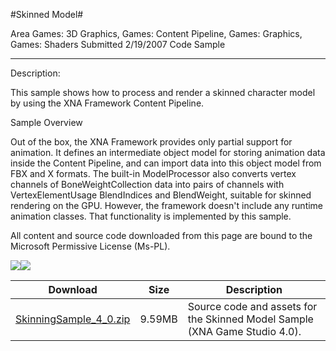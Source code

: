 #Skinned Model#

Area
Games: 3D Graphics, Games: Content Pipeline, Games: Graphics, Games: Shaders
Submitted
2/19/2007
Code Sample

---

Description:

This sample shows how to process and render a skinned character model by using the XNA Framework Content Pipeline.
 

Sample Overview

Out of the box, the XNA Framework provides only partial support for animation. It defines an intermediate object model for storing animation data inside the Content Pipeline, and can import data into this object model from FBX and X formats. The built-in ModelProcessor also converts vertex channels of BoneWeightCollection data into pairs of channels with VertexElementUsage BlendIndices and BlendWeight, suitable for skinned rendering on the GPU. However, the framework doesn't include any runtime animation classes. That functionality is implemented by this sample.


All content and source code downloaded from this page are bound to the Microsoft Permissive License (Ms-PL).
	
![](https://github.com/kniEngine/XNAGameStudio/blob/main/Images/XNA_Skinning_01_small.jpg)![](https://github.com/kniEngine/XNAGameStudio/blob/main/Images/XNA_Skinning_02_small.jpg)	

 
Download | Size | Description
---|---|---|
[SkinningSample_4_0.zip](https://github.com/kniEngine/XNAGameStudio/blob/main/Samples/SkinningSample_4_0.zip?raw=true) | 9.59MB | Source code and assets for the Skinned Model Sample (XNA Game Studio 4.0). 